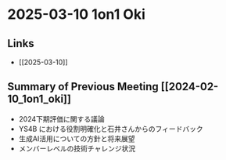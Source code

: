 # 2025-03-10 1on1 Oki

## Links
- [[2025-03-10]]

## Summary of Previous Meeting [[2024-02-10_1on1_oki]]
- 2024下期評価に関する議論
- YS4B における役割明確化と石井さんからのフィードバック
- 生成AI活用についての方針と将来展望
- メンバーレベルの技術チャレンジ状況